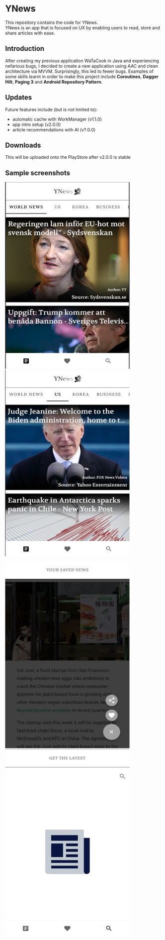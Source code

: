 # YNews
This repository contains the code for YNews. <br/>YNews is an app that is focused on UX by enabling users to read, store and share articles with ease.

## Introduction
After creating my previous application WaTaCook in Java and experiencing nefarious bugs, I decided to create a new application using AAC and clean architecture via MVVM. Surprisingly, this led to fewer bugs.
Examples of some skills learnt in order to make this project include **Coroutines**, **Dagger Hilt**, **Paging 3** and **Android Repository Pattern**.

## Updates
Future features include (but is not limited to):
- automatic cache with WorkManager (v1.1.0)
- app intro setup (v2.0.0)
- article recommendations with AI (v?.0.0)

## Downloads
This will be uploaded onto the PlayStore after v2.0.0 is stable

## Sample screenshots
<p float="left">
  <img src="/app/src/main/res/drawable/ss1.png?raw=true" width="400" height="600" />
  <img src="/app/src/main/res/drawable/ss2.png?raw=true" width="400" height="600"/>
</p>
<p float="left">
  <img src="/app/src/main/res/drawable/ss3.png?raw=true" width="400" height="600"/>
  <img src="/app/src/main/res/drawable/ss4.png?raw=true" width="400" height="600"/>
</p>
